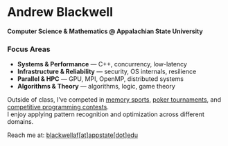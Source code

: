 # Andrew Blackwell  

**Computer Science & Mathematics @ Appalachian State University**  

### Focus Areas
- **Systems & Performance** — C++, concurrency, low-latency  
- **Infrastructure & Reliability** — security, OS internals, resilience  
- **Parallel & HPC** — GPU, MPI, OpenMP, distributed systems  
- **Algorithms & Theory** — algorithms, logic, game theory  

Outside of class, I’ve competed in [memory sports](https://mindsportsolympiad.com/), [poker tournaments](https://www.thehendonmob.com/), and [competitive programming contests](https://icpc.global/).\
I enjoy applying pattern recognition and optimization across different domains.  

Reach me at: [blackwellaf[at]appstate[dot]edu](mailto:blackwellaf@appstate.edu)  
